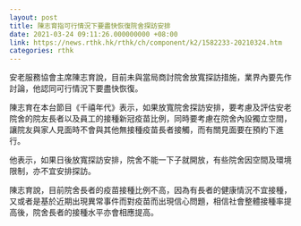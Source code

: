 ```yaml
---
layout: post
title: 陳志育指可行情況下要盡快恢復院舍探訪安排
date: 2021-03-24 09:11:26.000000000 +08:00
link: https://news.rthk.hk/rthk/ch/component/k2/1582233-20210324.htm
categories: rthk
---
```


安老服務協會主席陳志育說，目前未與當局商討院舍放寬探訪措施，業界內要先作討論，他認同可行情況下要盡快恢復。

陳志育在本台節目《千禧年代》表示，如果放寬院舍探訪安排，要考慮及評估安老院舍的院友長者以及員工的接種新冠疫苗比例，同時要考慮在院舍內設獨立空間，讓院友與家人見面時不會與其他無接種疫苗長者接觸，而有關見面要在預約下進行。

他表示，如果日後放寬探訪安排，院舍不能一下子就開放，有些院舍因空間及環境限制，亦不宜安排探訪。

陳志育說，目前院舍長者的疫苗接種比例不高，因為有長者的健康情況不宜接種，又或者是基於近期出現異常事件而對疫苗而出現信心問題，相信社會整體接種率提高後，院舍長者的接種水平亦會相應提高。
